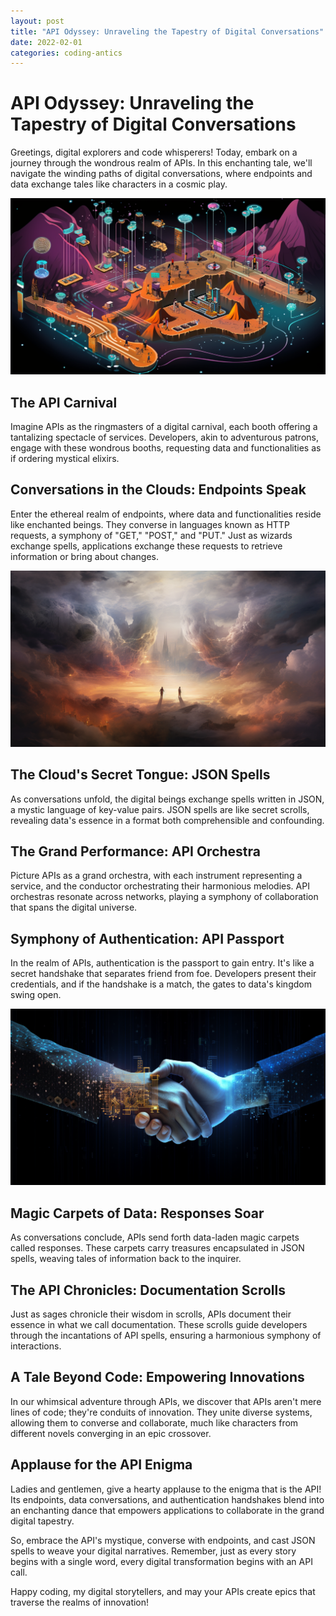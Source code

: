 ```yaml
---
layout: post
title: "API Odyssey: Unraveling the Tapestry of Digital Conversations"
date: 2022-02-01
categories: coding-antics
---
```


# API Odyssey: Unraveling the Tapestry of Digital Conversations

Greetings, digital explorers and code whisperers! Today, embark on a journey through the wondrous realm of APIs. In this enchanting tale, we'll navigate the winding paths of digital conversations, where endpoints and data exchange tales like characters in a cosmic play.

![API Landscape](/assets/images/api_landscape.png)

## The API Carnival

Imagine APIs as the ringmasters of a digital carnival, each booth offering a tantalizing spectacle of services. Developers, akin to adventurous patrons, engage with these wondrous booths, requesting data and functionalities as if ordering mystical elixirs.

## Conversations in the Clouds: Endpoints Speak

Enter the ethereal realm of endpoints, where data and functionalities reside like enchanted beings. They converse in languages known as HTTP requests, a symphony of "GET," "POST," and "PUT." Just as wizards exchange spells, applications exchange these requests to retrieve information or bring about changes.

![Endpoint Conversations](/assets/images/endpoint_conversations.png)

## The Cloud's Secret Tongue: JSON Spells

As conversations unfold, the digital beings exchange spells written in JSON, a mystic language of key-value pairs. JSON spells are like secret scrolls, revealing data's essence in a format both comprehensible and confounding.

## The Grand Performance: API Orchestra

Picture APIs as a grand orchestra, with each instrument representing a service, and the conductor orchestrating their harmonious melodies. API orchestras resonate across networks, playing a symphony of collaboration that spans the digital universe.

## Symphony of Authentication: API Passport

In the realm of APIs, authentication is the passport to gain entry. It's like a secret handshake that separates friend from foe. Developers present their credentials, and if the handshake is a match, the gates to data's kingdom swing open.

![API Authentication](/assets/images/api_authentication.png)

## Magic Carpets of Data: Responses Soar

As conversations conclude, APIs send forth data-laden magic carpets called responses. These carpets carry treasures encapsulated in JSON spells, weaving tales of information back to the inquirer.

## The API Chronicles: Documentation Scrolls

Just as sages chronicle their wisdom in scrolls, APIs document their essence in what we call documentation. These scrolls guide developers through the incantations of API spells, ensuring a harmonious symphony of interactions.

## A Tale Beyond Code: Empowering Innovations

In our whimsical adventure through APIs, we discover that APIs aren't mere lines of code; they're conduits of innovation. They unite diverse systems, allowing them to converse and collaborate, much like characters from different novels converging in an epic crossover.

## Applause for the API Enigma

Ladies and gentlemen, give a hearty applause to the enigma that is the API! Its endpoints, data conversations, and authentication handshakes blend into an enchanting dance that empowers applications to collaborate in the grand digital tapestry.

So, embrace the API's mystique, converse with endpoints, and cast JSON spells to weave your digital narratives. Remember, just as every story begins with a single word, every digital transformation begins with an API call.

Happy coding, my digital storytellers, and may your APIs create epics that traverse the realms of innovation!
